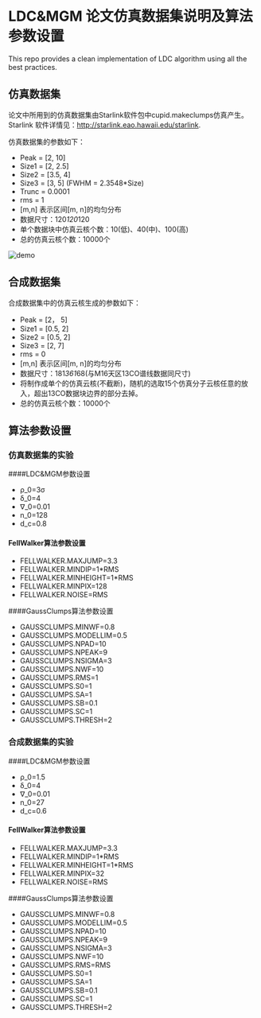 # LDC&MGM 论文仿真数据集说明及算法参数设置

This repo provides a clean implementation of LDC algorithm using all the best practices.

## 仿真数据集
论文中所用到的仿真数据集由Starlink软件包中cupid.makeclumps仿真产生。Starlink 软件详情见：http://starlink.eao.hawaii.edu/starlink.

仿真数据集的参数如下：
- Peak = [2, 10]
- Size1 = [2, 2.5]
- Size2 = [3.5, 4]
- Size3 = [3, 5]  (FWHM = 2.3548*Size)
- Trunc = 0.0001
- rms = 1
- [m,n] 表示区间[m, n]的均匀分布
- 数据尺寸：120*120*120
- 单个数据块中仿真云核个数：10(低)、40(中)、100(高)
- 总的仿真云核个数：10000个

![demo](https://github.com/Luoxiaoyu828/LDC_MGM/blob/main/example_data/simulated_clump_3d_show.jpg)

## 合成数据集
合成数据集中的仿真云核生成的参数如下：
- Peak = [2， 5]
- Size1 = [0.5, 2]
- Size2 = [0.5, 2]
- Size3 = [2, 7]
- rms = 0
- [m,n] 表示区间[m, n]的均匀分布
- 数据尺寸：181*361*68(与M16天区13CO谱线数据同尺寸)
- 将制作成单个的仿真云核(不截断)，随机的选取15个仿真分子云核任意的放入，超出13CO数据块边界的部分去掉。
- 总的仿真云核个数：10000个


## 算法参数设置

### 仿真数据集的实验
####LDC&MGM参数设置
- ρ_0=3σ
- δ_0=4
- ∇_0=0.01
- n_0=128
- d_c=0.8

#### FellWalker算法参数设置
- FELLWALKER.MAXJUMP=3.3
- FELLWALKER.MINDIP=1*RMS
- FELLWALKER.MINHEIGHT=1*RMS
- FELLWALKER.MINPIX=128
- FELLWALKER.NOISE=RMS

####GaussClumps算法参数设置
- GAUSSCLUMPS.MINWF=0.8
- GAUSSCLUMPS.MODELLIM=0.5
- GAUSSCLUMPS.NPAD=10
- GAUSSCLUMPS.NPEAK=9
- GAUSSCLUMPS.NSIGMA=3
- GAUSSCLUMPS.NWF=10
- GAUSSCLUMPS.RMS=1
- GAUSSCLUMPS.S0=1
- GAUSSCLUMPS.SA=1
- GAUSSCLUMPS.SB=0.1
- GAUSSCLUMPS.SC=1
- GAUSSCLUMPS.THRESH=2

### 合成数据集的实验
####LDC&MGM参数设置
- ρ_0=1.5
- δ_0=4
- ∇_0=0.01
- n_0=27
- d_c=0.6

#### FellWalker算法参数设置
- FELLWALKER.MAXJUMP=3.3
- FELLWALKER.MINDIP=1*RMS
- FELLWALKER.MINHEIGHT=1*RMS
- FELLWALKER.MINPIX=32
- FELLWALKER.NOISE=RMS

####GaussClumps算法参数设置
- GAUSSCLUMPS.MINWF=0.8
- GAUSSCLUMPS.MODELLIM=0.5
- GAUSSCLUMPS.NPAD=10
- GAUSSCLUMPS.NPEAK=9
- GAUSSCLUMPS.NSIGMA=3
- GAUSSCLUMPS.NWF=10
- GAUSSCLUMPS.RMS=RMS
- GAUSSCLUMPS.S0=1
- GAUSSCLUMPS.SA=1
- GAUSSCLUMPS.SB=0.1
- GAUSSCLUMPS.SC=1
- GAUSSCLUMPS.THRESH=2
